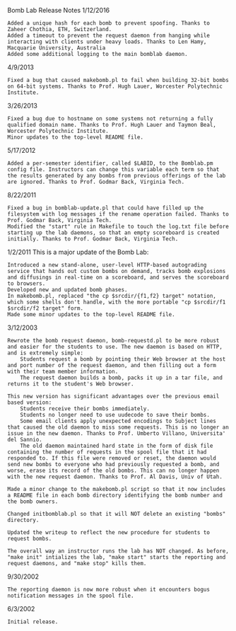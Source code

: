 
Bomb Lab Release Notes
1/12/2016

    Added a unique hash for each bomb to prevent spoofing. Thanks to Zaheer Chothia, ETH, Switzerland.
    Added a timeout to prevent the request daemon from hanging while interacting with clients under heavy loads. Thanks to Len Hamy, Macquarie University, Australia
    Added some additional logging to the main bomblab daemon. 

4/9/2013

    Fixed a bug that caused makebomb.pl to fail when building 32-bit bombs on 64-bit systems. Thanks to Prof. Hugh Lauer, Worcester Polytechnic Institute. 

3/26/2013

    Fixed a bug due to hostname on some systems not returning a fully qualified domain name. Thanks to Prof. Hugh Lauer and Taymon Beal, Worcester Polytechnic Institute.
    Minor updates to the top-level README file. 

5/17/2012

    Added a per-semester identifier, called $LABID, to the Bomblab.pm config file. Instructors can change this variable each term so that the results generated by any bombs from previous offerings of the lab are ignored. Thanks to Prof. Godmar Back, Virginia Tech. 

8/22/2011

    Fixed a bug in bomblab-update.pl that could have filled up the filesystem with log messages if the rename operation failed. Thanks to Prof. Godmar Back, Virginia Tech.
    Modified the "start" rule in Makefile to touch the log.txt file before starting up the lab daemons, so that an empty scoreboard is created initially. Thanks to Prof. Godmar Back, Virginia Tech. 

1/2/2011
This is a major update of the Bomb Lab:

    Introduced a new stand-alone, user-level HTTP-based autograding service that hands out custom bombs on demand, tracks bomb explosions and diffusings in real-time on a scoreboard, and serves the scoreboard to browsers.
    Developed new and updated bomb phases.
    In makebomb.pl, replaced "the cp $srcdir/{f1,f2} target" notation, which some shells don't handle, with the more portable "cp $srcdir/f1 $srcdir/f2 target" form.
    Made some minor updates to the top-level README file. 

3/12/2003

    Rewrote the bomb request daemon, bomb-requestd.pl to be more robust and easier for the students to use. The new daemon is based on HTTP, and is extremely simple:
        Students request a bomb by pointing their Web browser at the host and port number of the request daemon, and then filling out a form with their team member information.
        The request daemon builds a bomb, packs it up in a tar file, and returns it to the student's Web browser. 

    This new version has significant advantages over the previous email based version:
        Students receive their bombs immediately.
        Students no longer need to use uudecode to save their bombs.
        Some email clients apply unexpected encodings to Subject lines that caused the old daemon to miss some requests. This is no longer an issue in the new daemon. Thanks to Prof. Umberto Villano, Universita' del Sannio.
        The old daemon maintained hard state in the form of disk file containing the number of requests in the spool file that it had responded to. If this file were removed or reset, the daemon would send new bombs to everyone who had previously requested a bomb, and worse, erase its record of the old bombs. This can no longer happen with the new request daemon. Thanks to Prof. Al Davis, Univ of Utah. 

    Made a minor change to the makebomb.pl script so that it now includes a README file in each bomb directory identifying the bomb number and the bomb owners.

    Changed initbomblab.pl so that it will NOT delete an existing "bombs" directory.

    Updated the writeup to reflect the new procedure for students to request bombs.

    The overall way an instructor runs the lab has NOT changed. As before, "make init" intializes the lab, "make start" starts the reporting and request daemons, and "make stop" kills them. 

9/30/2002

    The reporting daemon is now more robust when it encounters bogus notification messages in the spool file. 

6/3/2002

    Initial release. 


